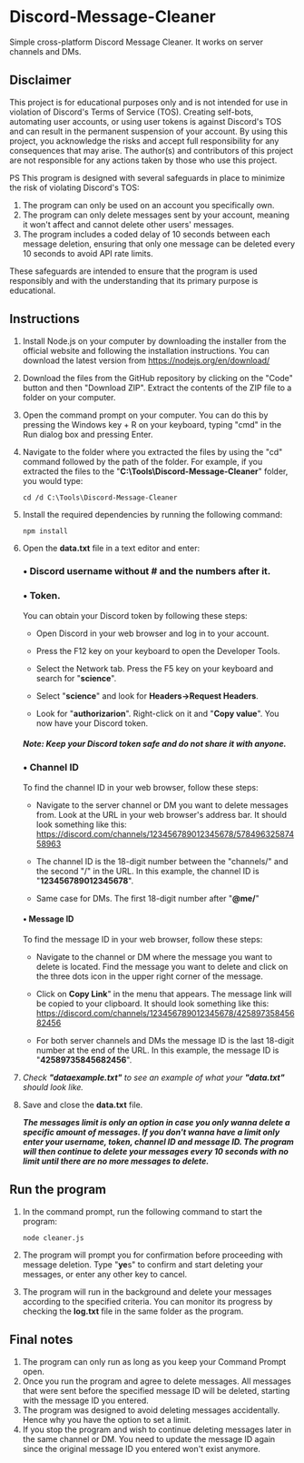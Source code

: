 # Discord-Message-Cleaner
Simple cross-platform Discord Message Cleaner. It works on server channels and DMs.

## Disclaimer

This project is for educational purposes only and is not intended for use in violation of Discord's Terms of Service (TOS). Creating self-bots, automating user accounts, or using user tokens is against Discord's TOS and can result in the permanent suspension of your account. By using this project, you acknowledge the risks and accept full responsibility for any consequences that may arise. The author(s) and contributors of this project are not responsible for any actions taken by those who use this project.

PS
This program is designed with several safeguards in place to minimize the risk of violating Discord's TOS:

1. The program can only be used on an account you specifically own.
2. The program can only delete messages sent by your account, meaning it won't affect and cannot delete other users' messages.
3. The program includes a coded delay of 10 seconds between each message deletion, ensuring that only one message can be deleted every 10 seconds to avoid API rate limits.

These safeguards are intended to ensure that the program is used responsibly and with the understanding that its primary purpose is educational.

## Instructions

1. Install Node.js on your computer by downloading the installer from the official website and following the installation instructions. You can download the latest version from https://nodejs.org/en/download/

2. Download the files from the GitHub repository by clicking on the "Code" button and then "Download ZIP". Extract the contents of the ZIP file to a folder on your computer.

3. Open the command prompt on your computer. You can do this by pressing the Windows key + R on your keyboard, typing "cmd" in the Run dialog box and pressing Enter.

4. Navigate to the folder where you extracted the files by using the "cd" command followed by the path of the folder. For example, if you extracted the files to the "**C:\Tools\Discord-Message-Cleaner**" folder, you would type:

       cd /d C:\Tools\Discord-Message-Cleaner

5. Install the required dependencies by running the following command:

       npm install

6. Open the **data.txt** file in a text editor and enter:


      ### • **Discord username** without # and the numbers after it.

      ### • **Token**.
      You can obtain your Discord token by following these steps:
      
      - Open Discord in your web browser and log in to your account.
      
      - Press the F12 key on your keyboard to open the Developer Tools.
      
      - Select the Network tab. Press the F5 key on your keyboard and search for "**science**".
      
      - Select "**science**" and look for **Headers->Request Headers**.
      
      - Look for "**authorizarion**". Right-click on it and "**Copy value**". You now have your Discord token.

      #### _**Note: Keep your Discord token safe and do not share it with anyone.**_

      ### • **Channel ID**
      To find the channel ID in your web browser, follow these steps:

      - Navigate to the server channel or DM you want to delete messages from.
      Look at the URL in your web browser's address bar. It should look something like this: https://discord.com/channels/123456789012345678/57849632587458963
      
      - The channel ID is the 18-digit number between the "channels/" and the second "/" in the URL. In this example, the channel ID is "**123456789012345678**".
     
      - Same case for DMs. The first 18-digit number after "**@me/**"

      #### • **Message ID**
      To find the message ID in your web browser, follow these steps:

      - Navigate to the channel or DM where the message you want to delete is located.
      Find the message you want to delete and click on the three dots icon in the upper right corner of the message.
      
      - Click on **Copy Link**" in the menu that appears.
      The message link will be copied to your clipboard. It should look something like this: https://discord.com/channels/123456789012345678/42589735845682456
    
      - For both server channels and DMs the message ID is the last 18-digit number at the end of the URL. In this example, the message ID is "**42589735845682456**".

7. _Check **"dataexample.txt"** to see an example of what your **"data.txt"** should look like._
8. Save and close the **data.txt** file.
      
      **_The messages limit is only an option in case you only wanna delete a specific amount of messages. If you don't wanna have a limit only enter your username, token, channel ID and message ID. The program will then continue to delete your messages every 10 seconds with no limit until there are no more messages to delete._**

## Run the program

1. In the command prompt, run the following command to start the program:

       node cleaner.js

2. The program will prompt you for confirmation before proceeding with message deletion. Type "**ye**s" to confirm and start deleting your messages, or enter any other key to cancel.

3. The program will run in the background and delete your messages according to the specified criteria. You can monitor its progress by checking the **log.txt** file in the same folder as the program.

## Final notes

1. The program can only run as long as you keep your Command Prompt open.
2. Once you run the program and agree to delete messages. All messages that were sent before the specified message ID will be deleted, starting with the message ID you entered.
3. The program was designed to avoid deleting messages accidentally. Hence why you have the option to set a limit.
4. If you stop the program and wish to continue deleting messages later in the same channel or DM. You need to update the message ID again since the original message ID you entered won't exist anymore.
